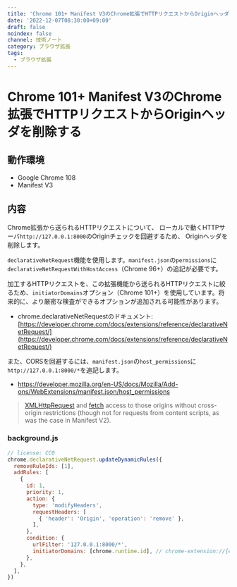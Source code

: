 ```yaml
---
title: 'Chrome 101+ Manifest V3のChrome拡張でHTTPリクエストからOriginヘッダを削除する'
date: '2022-12-07T08:30:00+09:00'
draft: false
noindex: false
channel: 技術ノート
category: ブラウザ拡張
tags:
  - ブラウザ拡張
---
```

# Chrome 101+ Manifest V3のChrome拡張でHTTPリクエストからOriginヘッダを削除する

## 動作環境

- Google Chrome 108
- Manifest V3

## 内容

Chrome拡張から送られるHTTPリクエストについて、
ローカルで動くHTTPサーバ`http://127.0.0.1:8000`のOriginチェックを回避するため、
Originヘッダを削除します。

`declarativeNetRequest`機能を使用します。`manifest.json`の`permissions`に`declarativeNetRequestWithHostAccess`（Chrome 96+）の追記が必要です。

加工するHTTPリクエストを、この拡張機能から送られるHTTPリクエストに絞るため、`initiatorDomains`オプション（Chrome 101+）を使用しています。将来的に、より厳密な検査ができるオプションが追加される可能性があります。

- chrome.declarativeNetRequestのドキュメント: [https://developer.chrome.com/docs/extensions/reference/declarativeNetRequest/](https://developer.chrome.com/docs/extensions/reference/declarativeNetRequest/)

また、CORSを回避するには、`manifest.json`の`host_permissions`に`http://127.0.0.1:8000/*`を追記します。

- <https://developer.mozilla.org/en-US/docs/Mozilla/Add-ons/WebExtensions/manifest.json/host_permissions>

> [XMLHttpRequest](https://developer.mozilla.org/en-US/docs/Web/API/XMLHttpRequest) and [fetch](https://developer.mozilla.org/en-US/docs/Web/API/Fetch_API) access to those origins without cross-origin restrictions (though not for requests from content scripts, as was the case in Manifest V2).

### background.js

```js
// license: CC0
chrome.declarativeNetRequest.updateDynamicRules({
  removeRuleIds: [1],
  addRules: [
    {
      id: 1,
      priority: 1,
      action: {
        type: 'modifyHeaders',
        requestHeaders: [
          { 'header': 'Origin', 'operation': 'remove' },
        ],
      },
      condition: {
        urlFilter: '127.0.0.1:8000/*',
        initiatorDomains: [chrome.runtime.id], // chrome-extension://{extension_id}
      },
    },
  ],
})
```
